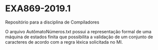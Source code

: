 # EXA869-2019.1
Repositório para a disciplina de Compiladores

O arquivo AutômatoNúmeros.txt possui a representação formal de uma máquina de estados finita que possibilita a validação de um conjunto de caracteres de acordo com a regra léxica solicitada no MI.
